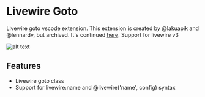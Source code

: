 # Livewire Goto

Livewire goto vscode extension. This extension is created by @lakuapik and @lennardv, but archived. It's continued [here](https://github.com/m4tr1ck/vscode-livewire-goto).
Support for livewire v3

![alt text](https://github.com/lakuapik/vscode-livewire-goto/raw/master/img/preview.gif "Preview")

## Features
* Livewire goto class
* Support for livewire:name and @livewire('name', config) syntax